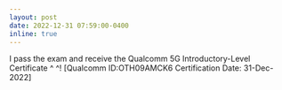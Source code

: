 ```yaml
---
layout: post
date: 2022-12-31 07:59:00-0400
inline: true
---
```


I pass the exam and receive the Qualcomm 5G Introductory-Level Certificate ^ ^! [Qualcomm ID:OTH09AMCK6 Certification Date: 31-Dec-2022]
